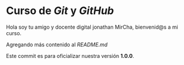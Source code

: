 # Curso de _Git_ y _GitHub_

Hola soy tu amigo y docente digital jonathan MirCha, bienvenid@s a mi curso.

Agregando más contenido al _README.md_

Este commit es para oficializar nuestra versión **1.0.0**.
